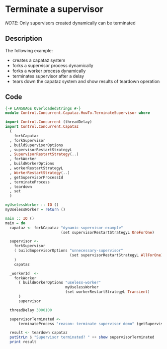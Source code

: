 # Terminate a supervisor

*NOTE*: Only supervisors created dynamically can be terminated

## Description

The following example:

* creates a capataz system
* forks a supervisor process dynamically
* forks a worker process dynamically
* terminates supervisor after a delay
* tears down the capataz system and show results of teardown operation

## Code

```haskell
{-# LANGUAGE OverloadedStrings #-}
module Control.Concurrent.Capataz.HowTo.TerminateSupervisor where

import Control.Concurrent (threadDelay)
import Control.Concurrent.Capataz
  (
    forkCapataz
  , forkSupervisor
  , buildSupervisorOptions
  , supervisorRestartStrategyL
  , SupervisorRestartStrategy(..)
  , forkWorker
  , buildWorkerOptions
  , workerRestartStrategyL
  , WorkerRestartStrategy(..)
  , getSupervisorProcessId
  , terminateProcess
  , teardown
  , set
  )

myUselessWorker :: IO ()
myUselessWorker = return ()

main :: IO ()
main = do
  capataz <- forkCapataz "dynamic-supervisor-example"
                         (set supervisorRestartStrategyL OneForOne)

  supervisor <-
    forkSupervisor
    ( buildSupervisorOptions "unnecessary-supervisor"
                             (set supervisorRestartStrategyL AllForOne)
    )
    capataz

  _workerId  <-
    forkWorker
      ( buildWorkerOptions "useless-worker"
                           myUselessWorker
                           (set workerRestartStrategyL Transient)
      )
      supervisor

  threadDelay 3000100

  supervisorTerminated <-
      terminateProcess "reason: terminate supervisor demo" (getSupervisorProcessId supervisor) capataz

  result <- teardown capataz
  putStrLn $ "Supervisor terminated? " ++ show supervisorTerminated
  print result
```
